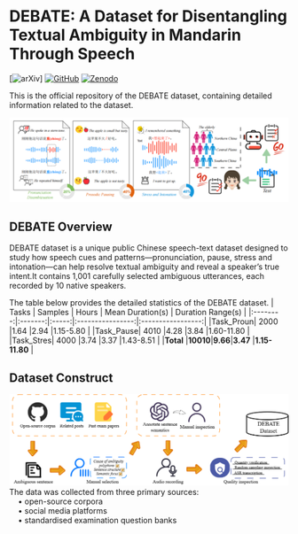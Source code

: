 # DEBATE: A Dataset for Disentangling Textual Ambiguity in Mandarin Through Speech
[![arXiv](https://img.shields.io/badge/Arxiv-paper-blue)]  [![GitHub](https://img.shields.io/badge/GitHub-Repo-green)](https://github.com/SmileHnu/DEBATE) [![Zenodo](https://img.shields.io/badge/Zenodo-dataset-yellow)](https://zenodo.org/records/15609922)

This is the official repository of the DEBATE dataset, containing detailed information related to the dataset.
<div align="center"><img width="600px" src="figure/overview.png" /></div>

## DEBATE Overview

DEBATE dataset is a unique public Chinese speech-text dataset designed to study how speech cues and patterns—pronunciation, pause, stress and intonation—can help resolve textual ambiguity and reveal a speaker’s true intent.It contains 1,001 carefully selected ambiguous utterances, each recorded by 10 native speakers. 

The table below provides the detailed statistics of the DEBATE dataset.
|   Tasks  | Samples | Hours | Mean Duration(s) | Duration Range(s) |
|:--------:|:-------:|:-----:|:----------------:|:-----------------:|
|Task_Proun| 2000    |1.64   |2.94              |1.15-5.80          |
|Task_Pause| 4010    |4.28   |3.84              |1.60-11.80         |
|Task_Stres| 4000    |3.74   |3.37              |1.43-8.51          |
|**Total** |**10010**|**9.66**|**3.47**         |**1.15-11.80**     |

## Dataset Construct
<div align="center"><img width="600px" src="figure/pipeline.png" /></div>
The data was collected from three primary sources:<br>
&nbsp;&nbsp;&nbsp;&nbsp;&bull; open-source corpora<br>
&nbsp;&nbsp;&nbsp;&nbsp;&bull; social media platforms<br>
&nbsp;&nbsp;&nbsp;&nbsp;&bull; standardised examination question banks

